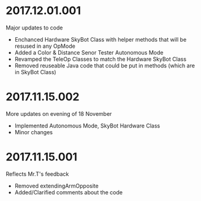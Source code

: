 2017.12.01.001
==================
Major updates to code
- Enchanced Hardware SkyBot Class with helper methods that will be resused in any OpMode
- Added a Color & Distance Senor Tester Autonomous Mode
- Revamped the TeleOp Classes to match the Hardware SkyBot Class
- Removed reuseable Java code that could be put in methods (which are in SkyBot Class)

2017.11.15.002
==================
More updates on evening of 18 November 
- Implemented Autonomous Mode, SkyBot Hardware Class
- Minor changes

2017.11.15.001
==================
Reflects Mr.T's feedback
- Removed extendingArmOpposite
- Added/Clarified comments about the code    
